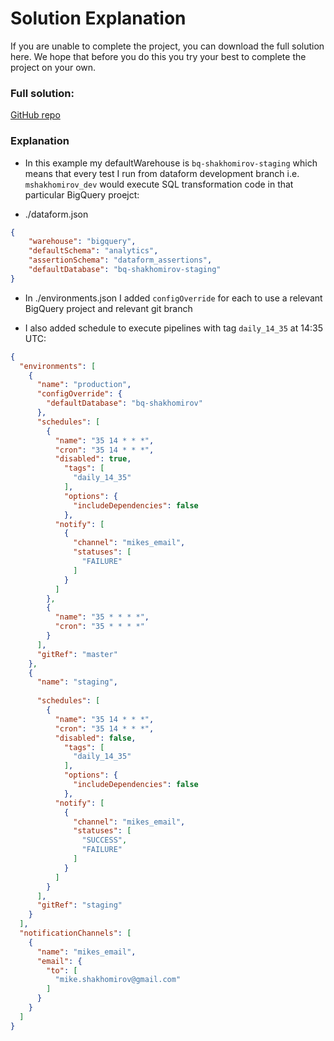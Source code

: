 # Solution Explanation

If you are unable to complete the project, you can download the full solution here. We hope that before you do this you try your best to complete the project on your own.


### Full solution:
[GitHub repo](https://github.com/mshakhomirov/dataform)

### Explanation

* In this example my defaultWarehouse is `bq-shakhomirov-staging` which means that every test I run from dataform development branch i.e. `mshakhomirov_dev` would execute SQL transformation code in that particular BigQuery proejct:

- ./dataform.json
~~~json
{
    "warehouse": "bigquery",
    "defaultSchema": "analytics",
    "assertionSchema": "dataform_assertions",
    "defaultDatabase": "bq-shakhomirov-staging"
}
~~~

- In ./environments.json I added `configOverride` for each to use a relevant BigQuery project and relevant git branch

- I also added schedule to execute pipelines with tag `daily_14_35` at 14:35 UTC:

~~~json
{
  "environments": [
    {
      "name": "production",
      "configOverride": {
        "defaultDatabase": "bq-shakhomirov"
      },
      "schedules": [
        {
          "name": "35 14 * * *",
          "cron": "35 14 * * *",
          "disabled": true,
            "tags": [
              "daily_14_35"
            ],
            "options": {
              "includeDependencies": false
            },
          "notify": [
            {
              "channel": "mikes_email",
              "statuses": [
                "FAILURE"
              ]
            }
          ]
        },
        {
          "name": "35 * * * *",
          "cron": "35 * * * *"
        }
      ],
      "gitRef": "master"
    },
    {
      "name": "staging",
      
      "schedules": [
        {
          "name": "35 14 * * *",
          "cron": "35 14 * * *",
          "disabled": false,
            "tags": [
              "daily_14_35"
            ],
            "options": {
              "includeDependencies": false
            },
          "notify": [
            {
              "channel": "mikes_email",
              "statuses": [
                "SUCCESS",
                "FAILURE"
              ]
            }
          ]
        }
      ],
      "gitRef": "staging"
    }
  ],
  "notificationChannels": [
    {
      "name": "mikes_email",
      "email": {
        "to": [
          "mike.shakhomirov@gmail.com"
        ]
      }
    }
  ]
}

~~~
